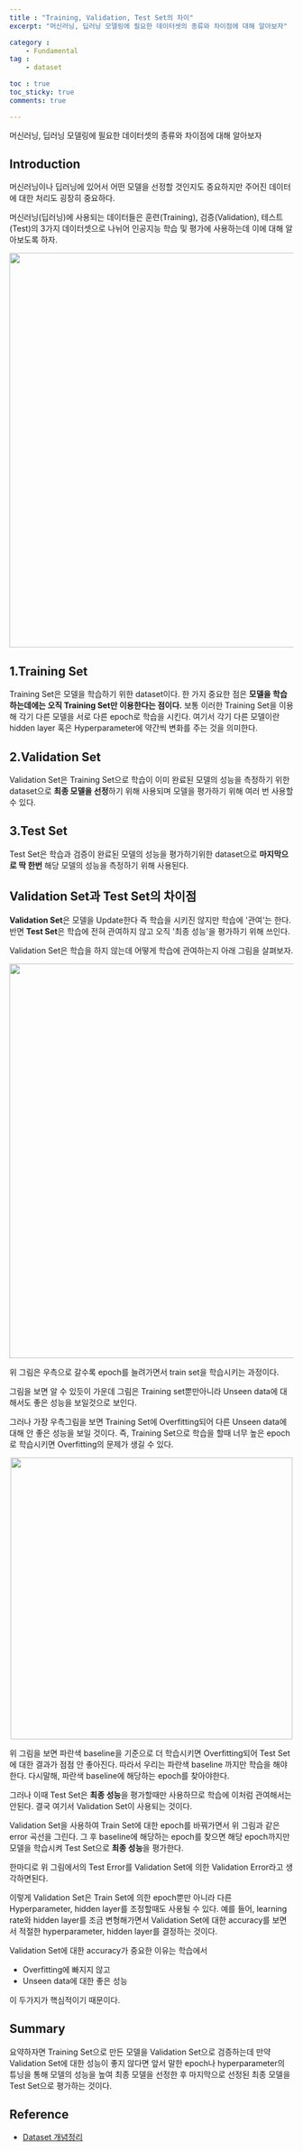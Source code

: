 ```yaml
---
title : "Training, Validation, Test Set의 차이"
excerpt: "머신러닝, 딥러닝 모델링에 필요한 데이터셋의 종류와 차이점에 대해 알아보자"

category :
    - Fundamental
tag :
    - dataset

toc : true
toc_sticky: true
comments: true

---
```

머신러닝, 딥러닝 모델링에 필요한 데이터셋의 종류와 차이점에 대해 알아보자

## Introduction

머신러닝이나 딥러닝에 있어서 어떤 모델을 선정할 것인지도 중요하지만 주어진 데이터에 대한 처리도 굉장히 중요하다.

머신러닝(딥러닝)에 사용되는 데이터들은 훈련(Training), 검증(Validation), 테스트(Test)의 3가지 데이터셋으로 나뉘어 인공지능 학습 및 평가에 사용하는데 이에 대해 알아보도록 하자.

<p align="center"><img src="https://github.com/jebeom/jebeom.github.io/assets/107978090/12b42a23-fbe9-4403-a910-71672519c83f" width = "700" ></p>

## 1.Training Set

Training Set은 모델을 학습하기 위한 dataset이다. 한 가지 중요한 점은 **모델을 학습하는데에는 오직 Training Set만 이용한다는 점이다.** 보통 이러한 Training Set을 이용해 각기 다른 모델을 서로 다른 epoch로 학습을 시킨다. 여기서 각기 다른 모델이란 hidden layer 혹은 Hyperparameter에 약간씩 변화를 주는 것을 의미한다.

## 2.Validation Set

Validation Set은 Training Set으로 학습이 이미 완료된 모델의 성능을 측정하기 위한 dataset으로 **최종 모델을 선정**하기 위해 사용되며 모델을 평가하기 위해 여러 번 사용할 수 있다.

## 3.Test Set

Test Set은 학습과 검증이 완료된 모델의 성능을 평가하기위한 dataset으로 **마지막으로 딱 한번** 해당 모델의 성능을 측정하기 위해 사용된다.

## Validation Set과 Test Set의 차이점

**Validation Set**은 모델을 Update한다 즉 학습을 시키진 않지만 학습에 '관여'는 한다. 
반면 **Test Set**은 학습에 전혀 관여하지 않고 오직 '최종 성능'을 평가하기 위해 쓰인다. 

Validation Set은 학습을 하지 않는데 어떻게 학습에 관여하는지 아래 그림을 살펴보자.

<p align="center"><img src="https://github.com/jebeom/jebeom.github.io/assets/107978090/22ef6721-f27e-411b-bf94-8895ee532b4c" width = "700" ></p>

위 그림은 우측으로 갈수록 epoch를 늘려가면서 train set을 학습시키는 과정이다.

그림을 보면 알 수 있듯이 가운데 그림은 Training set뿐만아니라 Unseen data에 대해서도 좋은 성능을 보일것으로 보인다. 

그러나 가장 우측그림을 보면 Training Set에 Overfitting되어 다른 Unseen data에 대해 안 좋은 성능을 보일 것이다. 즉, Training Set으로 학습을 할때 너무 높은 epoch로 학습시키면 Overfitting의 문제가 생길 수 있다.

<p align="center"><img src="https://github.com/jebeom/jebeom.github.io/assets/107978090/b7d6adf0-8f91-4b40-bc53-eb409e8cb030" width = "500" ></p>

위 그림을 보면 파란색 baseline을 기준으로 더 학습시키면 Overfitting되어 Test Set에 대한 결과가 점점 안 좋아진다. 따라서 우리는 파란색 baseline 까지만 학습을 해야한다. 다시말해, 파란색 baseline에 해당하는 epoch를 찾아야한다.

그러나 이때 Test Set은 **최종 성능**을 평가할때만 사용하므로 학습에 이처럼 관여해서는 안된다. 결국 여기서 Validation Set이 사용되는 것이다.

Validation Set을 사용하여 Train Set에 대한 epoch를 바꿔가면서 위 그림과 같은 error 곡선을 그린다. 그 후 baseline에 해당하는 epoch를 찾으면 해당 epoch까지만 모델을 학습시켜 Test Set으로 **최종 성능**을 평가한다.

한마디로 위 그림에서의 Test Error를 Validation Set에 의한 Validation Error라고 생각하면된다.

이렇게 Validation Set은 Train Set에 의한 epoch뿐만 아니라 다른 Hyperparameter, hidden layer를 조정할때도 사용될 수 있다. 예를 들어, learning rate와 hidden layer를 조금 변형해가면서 Validation Set에 대한 accuracy를 보면서 적절한 hyperparameter, hidden layer를 결정하는 것이다.

Validation Set에 대한 accuracy가 중요한 이유는 학습에서

- Overfitting에 빠지지 않고
- Unseen data에 대한 좋은 성능

이 두가지가 핵심적이기 때문이다.

## Summary

요약하자면 Training Set으로 만든 모델을 Validation Set으로 검증하는데 만약 Validation Set에 대한 성능이 좋지 않다면 앞서 말한 epoch나 hyperparameter의 튜닝을 통해 모델의 성능을 높여 최종 모델을 선정한 후 마지막으로 선정된 최종 모델을 Test Set으로 평가하는 것이다.


## Reference 

- [Dataset 개념정리](https://ganghee-lee.tistory.com/38)



